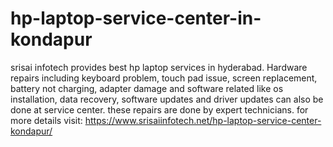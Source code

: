 # hp-laptop-service-center-in-kondapur
srisai infotech provides best hp laptop services in hyderabad. Hardware repairs including keyboard problem, touch pad issue, screen replacement, battery not charging, adapter damage and software related like os installation, data recovery, software updates and driver updates can also be done at service center. these repairs are done by expert technicians.
for more details visit: https://www.srisaiinfotech.net/hp-laptop-service-center-kondapur/
